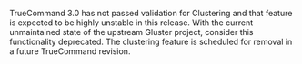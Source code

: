 &NewLine;

TrueCommand 3.0 has not passed validation for Clustering and that feature is expected to be highly unstable in this release.
With the current unmaintained state of the upstream Gluster project, consider this functionality deprecated.
The clustering feature is scheduled for removal in a future TrueCommand revision.
